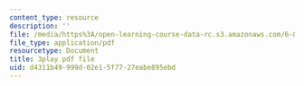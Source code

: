 ```yaml
---
content_type: resource
description: ''
file: /media/https%3A/open-learning-course-data-rc.s3.amazonaws.com/6-004-computation-structures-spring-2017/d4311b49999d02e15f7727eabe895ebd_3eQh_W8YF_g.pdf
file_type: application/pdf
resourcetype: Document
title: 3play pdf file
uid: d4311b49-999d-02e1-5f77-27eabe895ebd
---
```

